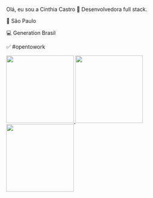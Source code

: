 Olá, eu sou a Cinthia Castro 📍 Desenvolvedora full stack.

📌 São Paulo

💻 Generation Brasil 

✅ #opentowork


 <div>
  <a href="https://github.com/cinthiacastr01">
  <img height = "180em" src = "https://github-readme-stats.vercel.app/api?username=cinthiacastr01&show_icons=true&theme=dracula&include_all_commits=true&count_private=true" />
  <img height = "180em" src = "https://github-readme-stats.vercel.app/api/top-langs/?username=cinthiacastr01&layout=compact&langs_count= 16 & theme = dracula" />
  <img height = "180em" src = "https://github-readme-stats.vercel.app/api/top-langs/?username=cinthiacastr01&layout=compact&langs_count= 7 & theme = dracula" />
</div/>

